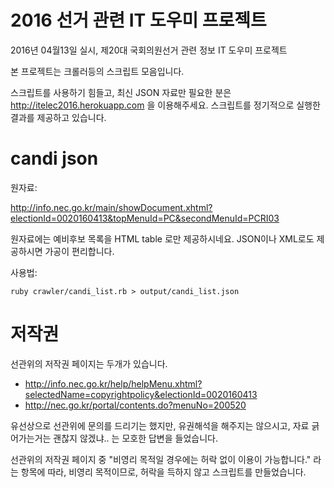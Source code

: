 # 2016 선거 관련 IT 도우미 프로젝트

2016년 04월13일 실시, 제20대 국회의원선거 관련 정보 IT 도우미 프로젝트

본 프로젝트는 크롤러등의 스크립트 모음입니다. 

스크립트를 사용하기 힘들고, 최신 JSON 자료만 필요한 분은 http://itelec2016.herokuapp.com 을 이용해주세요.
스크립트를 정기적으로 실행한 결과를 제공하고 있습니다.

# candi json 

원자료:

http://info.nec.go.kr/main/showDocument.xhtml?electionId=0020160413&topMenuId=PC&secondMenuId=PCRI03

원자료에는 예비후보 목록을 HTML table 로만 제공하시네요.
JSON이나 XML로도 제공하시면 가공이 편리합니다.


사용법:

    ruby crawler/candi_list.rb > output/candi_list.json


# 저작권

선관위의 저작권 페이지는 두개가 있습니다.

- http://info.nec.go.kr/help/helpMenu.xhtml?selectedName=copyrightpolicy&electionId=0020160413
- http://nec.go.kr/portal/contents.do?menuNo=200520

유선상으로 선관위에 문의를 드리기는 했지만, 유권해석을 해주지는 않으시고, 자료 긁어가는거는 괜찮지 않겠냐.. 는 모호한 답변을 들었습니다.

선관위의 저작권 페이지 중 "비영리 목적일 경우에는 허락 없이 이용이 가능합니다." 라는 항목에 따라, 비영리 목적이므로, 허락을 득하지 않고 스크립트를 만들었습니다.
